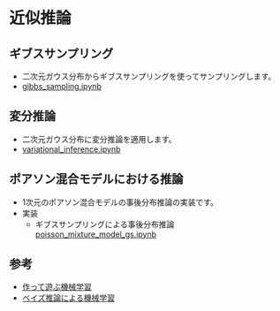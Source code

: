 # 近似推論
## ギブスサンプリング
- 二次元ガウス分布からギブスサンプリングを使ってサンプリングします。
- [gibbs_sampling.ipynb][gibbs_sampling.ipynb]

## 変分推論
- 二次元ガウス分布に変分推論を適用します。
- [variational_inference.ipynb][variational_inference.ipynb]

[gibbs_sampling.ipynb]:./notebooks/gibbs_sampling.ipynb
[variational_inference.ipynb]:./notebooks/variational_inference.ipynb

## ポアソン混合モデルにおける推論
- 1次元のポアソン混合モデルの事後分布推論の実装です。
- 実装
  - ギブスサンプリングによる事後分布推論 [poisson_mixture_model_gs.ipynb][poisson_mixture_model_gs.ipynb]

[poisson_mixture_model_gs.ipynb]:./notebooks/poisson_mixture_model_gs.ipynb


## 参考
- [作って遊ぶ機械学習](http://machine-learning.hatenablog.com/entry/2016/02/04/201945)
- [ベイズ推論による機械学習](https://www.kspub.co.jp/book/detail/1538320.html)